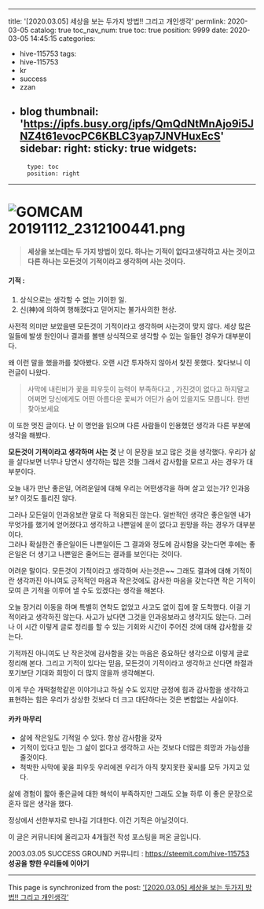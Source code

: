 
---
title: '[2020.03.05] 세상을 보는 두가지 방법!! 그리고 개인생각'
permlink: 2020-03-05
catalog: true
toc_nav_num: true
toc: true
position: 9999
date: 2020-03-05 14:45:15
categories:
- hive-115753
tags:
- hive-115753
- kr
- success
- zzan
- blog
thumbnail: 'https://ipfs.busy.org/ipfs/QmQdNtMnAjo9i5JNZ4t61evocPC6KBLC3yap7JNVHuxEcS'
sidebar:
    right:
        sticky: true
widgets:
    -
        type: toc
        position: right
---


# ![GOMCAM 20191112_2312100441.png](https://ipfs.busy.org/ipfs/QmQdNtMnAjo9i5JNZ4t61evocPC6KBLC3yap7JNVHuxEcS)



>**세상을 보는데는 두 가지 방법이 있다.
하나는 기적이 없다고생각하고 사는 것이고 
다른 하나는 모든것이 기적이라고 
생각하며 사는 것이다.**

####  기적 :  
1. 상식으로는 생각할 수 없는 기이한 일. 
2. 신(神)에 의하여 행해졌다고 믿어지는 불가사의한 현상.


사전적 의미만 보았을땐 모든것이 기적이라고 생각하며 사는것이
맞지 않다.  세상 많은 일들에 발생 원인이나 결과를 볼땐 상식적으로
생각할 수 있는 일들인 경우가 대부분이다. 



왜 이런 말을 했을까를 찿아봤다. 
오랜 시간 투자하지 않아서 찿진 못했다. 
찿다보니 이런글이 나왔다. 
>사막에 내린비가 꽃을 피우듯이 
능력이 부족하다고 , 가진것이 없다고 하지말고
어쩌면 당신에게도 어떤 아름다운 꽃씨가 어딘가
숨어 있을지도 모릅니다.  한번 찿아보세요

이 또한 멋진 글이다. 
난 이 명언을 읽으며 다른 사람들이 인용했던 생각과 
다른 부분에 생각을 해봤다. 

**모든것이 기적이라고 생각하며 사는 것** 
난 이 문장을 보고 많은 것을 생각했다. 
우리가 삶을 살다보면 너무나 당연시 생각하는 많은 것들
그래서 감사함을 모르고 사는 경우가  대부분이다.

오늘 내가 만난 좋은일, 어려운일에 대해  우리는 어떤생각을
하며 살고 있는가?  인과응보? 이것도 틀리진 않다. 

그러나 모든일이 인과응보란 말로 다 적용되진 않는다.
일반적인 생각은 좋은일엔 내가 무엇가를 했기에 얻어졌다고 
생각하고 나쁜일에 운이 없다고 원망을 하는 경우가 대부분이다.  
그러나 확실한건 좋은일이든 나쁜일이든  그 결과와 정도에 감사함을
갖는다면 후에는 좋은일은 더 생기고  나쁜일은 줄어드는 결과를 
보인다는 것이다. 

어려운 말이다.  모든것이 기적이라고 생각하며 사는것은~~
그래도 결과에 대해 기적이란 생각까진  아니여도  긍적적인 마음과
작은것에도 감사한 마음을 갖는다면 작은 기적이 모여 큰 기적을 이루어
낼 수도 있겠다는 생각을 해본다. 

오늘 장거리 이동을 하며 특별히 연착도 없었고 사고도 없이 집에
잘 도착했다.  이걸 기적이라고 생각하진 않는다. 사고가 났다면
그것을 인과응보라고 생각지도 않는다.  그러나 이 시간 이렇게 글로
정리를 할 수 있는 기회와 시간이 주어진 것에 대해 감사함을 갖는다. 

기적까진 아니여도 난 작은것에 감사함을 갖는 마음은 중요하단
생각으로 이렇게 글로 정리해 본다. 
그리고 기적이 있다는 믿음, 모든것이 기적이라고 생각하고 산다면 
좌절과 포기보단 기대와 희망이 더 많지 않을까 생각해본다. 

이게 무슨 개떡철학같은 이야기냐고 하실 수도 있지만
긍정에 힘과 감사함을 생각하고 표현하는 힘은 우리가 
상상한 것보다 더 크고 대단하다는 것은 변함없는 사실이다.


####  카카 마무리
- 삶에 작은일도 기적일 수 있다.  항상 감사함을 갖자
- 기적이 있다고 믿는 그 삶이 없다고 생각하고 사는 것보다
더많은 희망과 가능성을 줄것이다. 
- 척박한 사막에 꽃을 피우듯 우리에겐 우리가 아직 찿지못한
꽃씨를 모두 가지고 있다. 

삶에 경험이 짧아 좋은글에 대한 해석이 부족하지만
그래도 오늘 하루 이 좋은 문장으로 혼자 많은 생각을 했다. 

정상에서 선한부자로 만나길 기대한다.  이건 기적은 아닐것이다.

이 글은 커뮤니티에 올리고자 4개월전 작성 포스팅을 
퍼온 글입니다. 

2003.03.05 SUCCESS GROUND
커뮤니티 : https://steemit.com/hive-115753
**성공을 향한 우리들에 이야기**

- - -

This page is synchronized from the post: ['[2020.03.05] 세상을 보는 두가지 방법!! 그리고 개인생각'](https://steemit.com/@successgr/2020-03-05)
